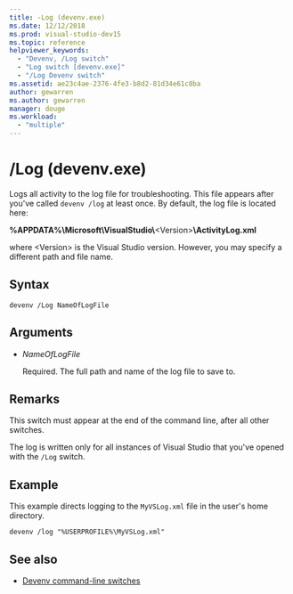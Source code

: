 ```yaml
---
title: -Log (devenv.exe)
ms.date: 12/12/2018
ms.prod: visual-studio-dev15
ms.topic: reference
helpviewer_keywords:
  - "Devenv, /Log switch"
  - "Log switch [devenv.exe]"
  - "/Log Devenv switch"
ms.assetid: ae23c4ae-2376-4fe3-b8d2-81d34e61c8ba
author: gewarren
ms.author: gewarren
manager: douge
ms.workload:
  - "multiple"
---
```

# /Log (devenv.exe)

Logs all activity to the log file for troubleshooting. This file appears after you've called `devenv /log` at least once. By default, the log file is located here:

**%APPDATA%\\Microsoft\\VisualStudio\\**\<Version\>**\\ActivityLog.xml**

where \<Version\> is the Visual Studio version. However, you may specify a different path and file name.

## Syntax

```shell
devenv /Log NameOfLogFile
```

## Arguments

- *NameOfLogFile*

  Required. The full path and name of the log file to save to.

## Remarks

This switch must appear at the end of the command line, after all other switches.

The log is written only for all instances of Visual Studio that you've opened with the `/Log` switch.

## Example

This example directs logging to the `MyVSLog.xml` file in the user's home directory.

```shell
devenv /log "%USERPROFILE%\MyVSLog.xml"
```

## See also

- [Devenv command-line switches](../../ide/reference/devenv-command-line-switches.md)